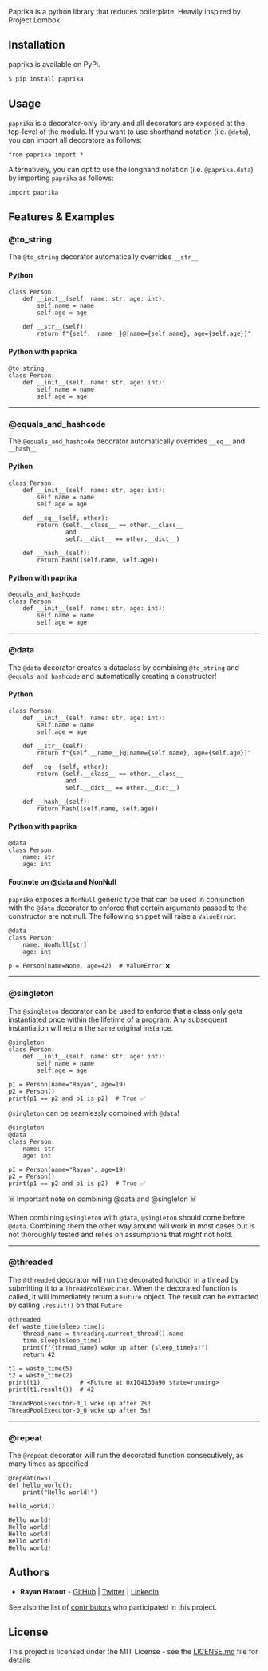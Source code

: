 Paprika is a python library that reduces boilerplate. Heavily inspired by
Project Lombok.

## Installation

paprika is available on PyPi.

```bash
$ pip install paprika
```

## Usage

`paprika` is a decorator-only library and all decorators are exposed at the
top-level of the module. If you want to use shorthand notation (i.e. `@data`),
you can import all decorators as follows:

```python3
from paprika import *
```

Alternatively, you can opt to use the longhand notation (i.e. `@paprika.data`)
by importing `paprika` as follows:

```python3
import paprika
```

## Features & Examples

### @to_string

The `@to_string` decorator automatically overrides `__str__`

#### Python

```python3
class Person:
    def __init__(self, name: str, age: int):
        self.name = name
        self.age = age

    def __str__(self):
        return f"{self.__name__}@[name={self.name}, age={self.age}]"
```

#### Python with paprika

```python3
@to_string
class Person:
    def __init__(self, name: str, age: int):
        self.name = name
        self.age = age
```

----

### @equals_and_hashcode

The `@equals_and_hashcode` decorator automatically overrides `__eq__`
and `__hash__`

#### Python

```python3
class Person:
    def __init__(self, name: str, age: int):
        self.name = name
        self.age = age

    def __eq__(self, other):
        return (self.__class__ == other.__class__
                and
                self.__dict__ == other.__dict__)

    def __hash__(self):
        return hash((self.name, self.age))
```

#### Python with paprika

```python3
@equals_and_hashcode
class Person:
    def __init__(self, name: str, age: int):
        self.name = name
        self.age = age
```

---

### @data

The `@data` decorator creates a dataclass by combining `@to_string`
and `@equals_and_hashcode` and automatically creating a constructor!

#### Python

```python3
class Person:
    def __init__(self, name: str, age: int):
        self.name = name
        self.age = age

    def __str__(self):
        return f"{self.__name__}@[name={self.name}, age={self.age}]"

    def __eq__(self, other):
        return (self.__class__ == other.__class__
                and
                self.__dict__ == other.__dict__)

    def __hash__(self):
        return hash((self.name, self.age))
```

#### Python with paprika

```python3
@data
class Person:
    name: str
    age: int
```

#### Footnote on @data and NonNull

`paprika` exposes a `NonNull` generic type that can be used in conjunction with
the `@data` decorator to enforce that certain arguments passed to the
constructor are not null. The following snippet will raise a `ValueError`:

```python3
@data
class Person:
    name: NonNull[str]
    age: int

p = Person(name=None, age=42)  # ValueError ❌
```

----

### @singleton

The `@singleton` decorator can be used to enforce that a class only gets
instantiated once within the lifetime of a program. Any subsequent instantiation
will return the same original instance.

```python3
@singleton
class Person:
    def __init__(self, name: str, age: int):
        self.name = name
        self.age = age

p1 = Person(name="Rayan", age=19)
p2 = Person()
print(p1 == p2 and p1 is p2)  # True ✅
```

`@singleton` can be seamlessly combined with `@data`!

```python3
@singleton
@data
class Person:
    name: str
    age: int

p1 = Person(name="Rayan", age=19)
p2 = Person()
print(p1 == p2 and p1 is p2)  # True ✅
```

☠️ Important note on combining @data and @singleton ☠️

When combining `@singleton` with `@data`, `@singleton` should come
before `@data`. Combining them the other way around will work in most cases
but is not thoroughly tested and relies on assumptions that _might_ not hold.

---

### @threaded

The `@threaded` decorator will run the decorated function in a thread by
submitting it to a `ThreadPoolExecutor`. When the decorated function is called,
it will immediately return a `Future` object. The result can be extracted by
calling `.result()` on that `Future`

```python3
@threaded
def waste_time(sleep_time):
    thread_name = threading.current_thread().name
    time.sleep(sleep_time)
    print(f"{thread_name} woke up after {sleep_time}s!")
    return 42

t1 = waste_time(5)
t2 = waste_time(2)
print(t1)           # <Future at 0x104130a90 state=running>
print(t1.result())  # 42
```

```
ThreadPoolExecutor-0_1 woke up after 2s!
ThreadPoolExecutor-0_0 woke up after 5s!
```

---

### @repeat

The `@repeat` decorator will run the decorated function consecutively, as many
times as specified.

```python3
@repeat(n=5)
def hello_world():
    print("Hello world!")
    
hello_world()
```

```
Hello world!
Hello world!
Hello world!
Hello world!
Hello world!
```

## Authors

* **Rayan Hatout** - [GitHub](https://github.com/rayanht)
  | [Twitter](https://twitter.com/rayanhtt)
  | [LinkedIn](https://www.linkedin.com/in/rayan-hatout/)

See also the list of [contributors](https://github.com/rayanht/paprika) who
participated in this project.

## License

This project is licensed under the MIT License - see
the [LICENSE.md](LICENSE.md) file for details